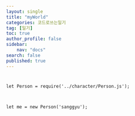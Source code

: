 ```yaml
---
layout: single
title: "myWorld"
categories: 코드로쓰는일기
tag: [일기]
toc: true
author_profile: false
sidebar:
    nav: "docs"
search: false
published: true
---
```


# 

```
let Person = require('../character/Person.js');



let me = new Person('sanggyu');


```


